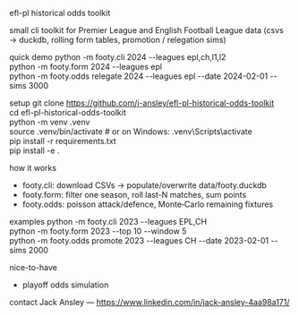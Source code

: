 efl-pl historical odds toolkit

small cli toolkit for Premier League and English Football League data
(csvs → duckdb, rolling form tables, promotion / relegation sims)

quick demo
python -m footy.cli 2024 --leagues epl,ch,l1,l2  
python -m footy.form 2024 --leagues epl  
python -m footy.odds relegate 2024 --leagues epl --date 2024-02-01 --sims 3000

setup
git clone https://github.com/j-ansley/efl-pl-historical-odds-toolkit  
cd efl-pl-historical-odds-toolkit  
python -m venv .venv  
source .venv/bin/activate  # or on Windows: .venv\Scripts\activate  
pip install -r requirements.txt  
pip install -e .

how it works
- footy.cli: download CSVs → populate/overwrite data/footy.duckdb  
- footy.form: filter one season, roll last-N matches, sum points  
- footy.odds: poisson attack/defence, Monte‑Carlo remaining fixtures

examples
python -m footy.cli 2023 --leagues EPL,CH  
python -m footy.form 2023 --top 10 --window 5  
python -m footy.odds promote 2023 --leagues CH --date 2023-02-01 --sims 2000

nice-to-have
- playoff odds simulation  

contact
Jack Ansley — https://www.linkedin.com/in/jack-ansley-4aa98a171/
